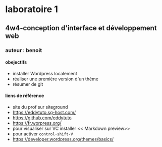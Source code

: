 # laboratoire 1
## 4w4-conception d'interface et développement web
### auteur : benoit
#### obejectifs
- installer Wordpress localement
- réaliser une première version d'un thème
- résumer de git

#### liens de référence
- site du prof sur siteground
- https://eddytuto.sg-host.com/
- https://github.com/eddytuto
- https://fr.worpress.org/
- pour visualiser sur VC installer << Markdown preview>>
- pour activer `control-shift-V`
- https://developer.wordpress.org/themes/basics/